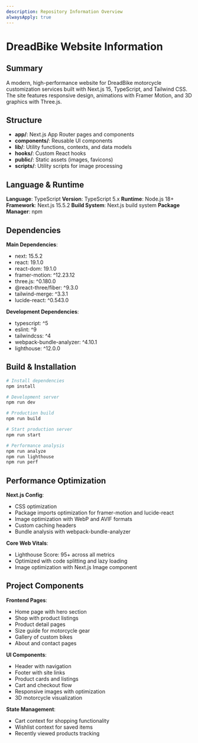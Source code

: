 ```yaml
---
description: Repository Information Overview
alwaysApply: true
---
```


# DreadBike Website Information

## Summary

A modern, high-performance website for DreadBike motorcycle customization services built with Next.js 15, TypeScript, and Tailwind CSS. The site features responsive design, animations with Framer Motion, and 3D graphics with Three.js.

## Structure

- **app/**: Next.js App Router pages and components
- **components/**: Reusable UI components
- **lib/**: Utility functions, contexts, and data models
- **hooks/**: Custom React hooks
- **public/**: Static assets (images, favicons)
- **scripts/**: Utility scripts for image processing

## Language & Runtime

**Language**: TypeScript
**Version**: TypeScript 5.x
**Runtime**: Node.js 18+
**Framework**: Next.js 15.5.2
**Build System**: Next.js build system
**Package Manager**: npm

## Dependencies

**Main Dependencies**:

- next: 15.5.2
- react: 19.1.0
- react-dom: 19.1.0
- framer-motion: ^12.23.12
- three.js: ^0.180.0
- @react-three/fiber: ^9.3.0
- tailwind-merge: ^3.3.1
- lucide-react: ^0.543.0

**Development Dependencies**:

- typescript: ^5
- eslint: ^9
- tailwindcss: ^4
- webpack-bundle-analyzer: ^4.10.1
- lighthouse: ^12.0.0

## Build & Installation

```bash
# Install dependencies
npm install

# Development server
npm run dev

# Production build
npm run build

# Start production server
npm run start

# Performance analysis
npm run analyze
npm run lighthouse
npm run perf
```

## Performance Optimization

**Next.js Config**:

- CSS optimization
- Package imports optimization for framer-motion and lucide-react
- Image optimization with WebP and AVIF formats
- Custom caching headers
- Bundle analysis with webpack-bundle-analyzer

**Core Web Vitals**:

- Lighthouse Score: 95+ across all metrics
- Optimized with code splitting and lazy loading
- Image optimization with Next.js Image component

## Project Components

**Frontend Pages**:

- Home page with hero section
- Shop with product listings
- Product detail pages
- Size guide for motorcycle gear
- Gallery of custom bikes
- About and contact pages

**UI Components**:

- Header with navigation
- Footer with site links
- Product cards and listings
- Cart and checkout flow
- Responsive images with optimization
- 3D motorcycle visualization

**State Management**:

- Cart context for shopping functionality
- Wishlist context for saved items
- Recently viewed products tracking
